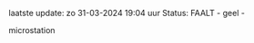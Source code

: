 laatste update: 
zo 31-03-2024 19:04   uur 
Status: FAALT - geel - 
<div class="service Y">microstation</div>